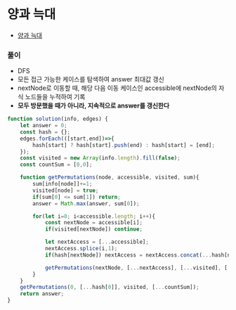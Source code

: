 # 양과 늑대
 - [양과 늑대](https://programmers.co.kr/learn/courses/30/lessons/92343)


### 풀이
  - DFS
  - 모든 접근 가능한 케이스를 탐색하여 answer 최대값 갱신
  - nextNode로 이동할 때, 해당 다음 이동 케이스인 accessible에 nextNode의 자식 노드들을 누적하여 기록
  - **모두 방문했을 때가 아니라, 지속적으로 answer를 갱신한다**


  ```javascript
  function solution(info, edges) {
      let answer = 0;
      const hash = {};
      edges.forEach(([start,end])=>{
          hash[start] ? hash[start].push(end) : hash[start] = [end];
      });
      const visited = new Array(info.length).fill(false);
      const countSum = [0,0];

      function getPermutations(node, accessible, visited, sum){
          sum[info[node]]+=1;
          visited[node] = true;
          if(sum[0] <= sum[1]) return;
          answer = Math.max(answer, sum[0]);

          for(let i=0; i<accessible.length; i++){
              const nextNode = accessible[i]; 
              if(visited[nextNode]) continue;

              let nextAccess = [...accessible];
              nextAccess.splice(i,1);
              if(hash[nextNode]) nextAccess = nextAccess.concat(...hash[nextNode]);

              getPermutations(nextNode, [...nextAccess], [...visited], [...sum]);
          }
      }
      getPermutations(0, [...hash[0]], visited, [...countSum]);
      return answer;
  }
  ```